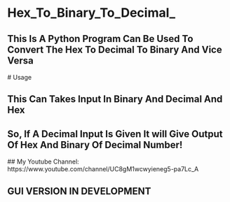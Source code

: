 # Hex_To_Binary_To_Decimal_
<h2>This Is A Python Program Can Be Used To Convert The Hex To Decimal To Binary And Vice Versa</h2>
# Usage
<h2>This Can Takes Input In Binary And Decimal And Hex</h2>
<h2>So, If A Decimal Input Is Given It will Give Output Of Hex And Binary Of Decimal Number!</h2>
## My Youtube Channel:
https://www.youtube.com/channel/UC8gM1wcwyieneg5-pa7Lc_A

## GUI VERSION IN DEVELOPMENT

